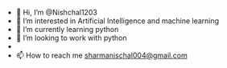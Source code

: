 - 👋 Hi, I’m @Nishchal1203
- 👀 I’m interested in Artificial Intelligence and machine learning 
- 🌱 I’m currently learning python 
- 💞️ I’m looking to work with python
-  
- 📫 How to reach me sharmanischal004@gmail.com

<!---
Nishchal1203/Nishchal1203 is a ✨ special ✨ repository because its `README.md` (this file) appears on your GitHub profile.
You can click the Preview link to take a look at your changes.
--->

